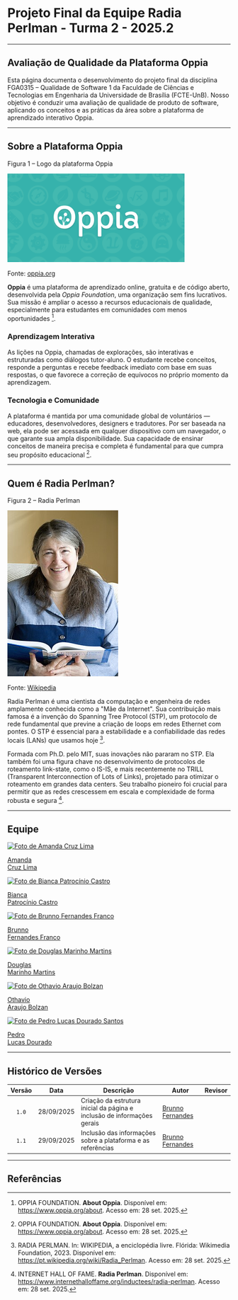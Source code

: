 # Projeto Final da Equipe Radia Perlman - Turma 2 - 2025.2

---

## Avaliação de Qualidade da Plataforma Oppia

Esta página documenta o desenvolvimento do projeto final da disciplina FGA0315 – Qualidade de Software 1 da Faculdade de Ciências e Tecnologias em Engenharia da Universidade de Brasília (FCTE-UnB). Nosso objetivo é conduzir uma avaliação de qualidade de produto de software, aplicando os conceitos e as práticas da área sobre a plataforma de aprendizado interativo Oppia.

---

## Sobre a Plataforma Oppia

<div class="figure">
  <p class="figure-title">Figura 1 – Logo da plataforma Oppia</p>
  <img src="assets/images/oppia.png" alt="Logo da Oppia" width="400">
  <p class="figure-source">Fonte: <a href="https://www.oppia.org" target="_blank">oppia.org</a></p>
</div>

**Oppia** é uma plataforma de aprendizado online, gratuita e de código aberto, desenvolvida pela *Oppia Foundation*, uma organização sem fins lucrativos. Sua missão é ampliar o acesso a recursos educacionais de qualidade, especialmente para estudantes em comunidades com menos oportunidades [^1].

### Aprendizagem Interativa

As lições na Oppia, chamadas de explorações, são interativas e estruturadas como diálogos tutor-aluno. O estudante recebe conceitos, responde a perguntas e recebe feedback imediato com base em suas respostas, o que favorece a correção de equívocos no próprio momento da aprendizagem.

### Tecnologia e Comunidade

A plataforma é mantida por uma comunidade global de voluntários — educadores, desenvolvedores, designers e tradutores. Por ser baseada na web, ela pode ser acessada em qualquer dispositivo com um navegador, o que garante sua ampla disponibilidade. Sua capacidade de ensinar conceitos de maneira precisa e completa é fundamental para que cumpra seu propósito educacional [^1].

---

## Quem é Radia Perlman?

<div class="figure">
  <p class="figure-title">Figura 2 – Radia Perlman</p>
  <img src="assets/images/Radia_Perlman.jpg" alt="Foto de Radia Perlman" width="250">
  <p class="figure-source">Fonte: <a href="https://pt.wikipedia.org/wiki/Radia_Perlman" target="_blank">Wikipedia</a></p>
</div>

Radia Perlman é uma cientista da computação e engenheira de redes amplamente conhecida como a "Mãe da Internet". Sua contribuição mais famosa é a invenção do Spanning Tree Protocol (STP), um protocolo de rede fundamental que previne a criação de loops em redes Ethernet com pontes. O STP é essencial para a estabilidade e a confiabilidade das redes locais (LANs) que usamos hoje [^2].

Formada com Ph.D. pelo MIT, suas inovações não pararam no STP. Ela também foi uma figura chave no desenvolvimento de protocolos de roteamento link-state, como o IS-IS, e mais recentemente no TRILL (Transparent Interconnection of Lots of Links), projetado para otimizar o roteamento em grandes data centers. Seu trabalho pioneiro foi crucial para permitir que as redes crescessem em escala e complexidade de forma robusta e segura [^3].

---

## Equipe

<div class="team-grid">

  <div class="team-member">
    <a href="https://github.com/mandicrz" target="_blank" rel="noopener">
      <img src="https://github.com/mandicrz.png" alt="Foto de Amanda Cruz Lima">
      <p>Amanda<br>Cruz Lima</p>
    </a>
  </div>

  <div class="team-member">
    <a href="https://github.com/BiancaPatrocinio7" target="_blank" rel="noopener">
      <img src="https://github.com/BiancaPatrocinio7.png" alt="Foto de Bianca Patrocínio Castro">
      <p>Bianca<br>Patrocínio Castro</p>
    </a>
  </div>

  <div class="team-member">
    <a href="https://github.com/brunnoff" target="_blank" rel="noopener">
      <img src="https://github.com/brunnoff.png" alt="Foto de Brunno Fernandes Franco">
      <p>Brunno<br>Fernandes Franco</p>
    </a>
  </div>

  <div class="team-member">
    <a href="https://github.com/M4RINH0" target="_blank" rel="noopener">
      <img src="https://github.com/M4RINH0.png" alt="Foto de Douglas Marinho Martins">
      <p>Douglas<br>Marinho Martins</p>
    </a>
  </div>

  <div class="team-member">
    <a href="https://github.com/bolzanMGB" target="_blank" rel="noopener">
      <img src="https://github.com/bolzanMGB.png" alt="Foto de Othavio Araujo Bolzan">
      <p>Othavio<br>Araujo Bolzan</p>
    </a>
  </div>

  <div class="team-member">
    <a href="https://github.com/pedrolucasdourado" target="_blank" rel="noopener">
      <img src="https://github.com/pedrolucasdourado.png" alt="Foto de Pedro Lucas Dourado Santos">
      <p>Pedro<br>Lucas Dourado</p>
    </a>
  </div>

</div>

---

## Histórico de Versões

| Versão | Data       | Descrição                                           | Autor                                           | Revisor |
| :----: | ---------- | --------------------------------------------------- | ----------------------------------------------- | ------- |
|  `1.0` | 28/09/2025 | Criação da estrutura inicial da página e inclusão de informações gerais            | [Brunno Fernandes](https://github.com/brunnoff) |         |
|  `1.1` | 29/09/2025 | Inclusão das informações sobre a plataforma e as referências            | [Brunno Fernandes](https://github.com/brunnoff) |         |

---

## Referências

[^1]: OPPIA FOUNDATION. **About Oppia**. Disponível em: <https://www.oppia.org/about>. Acesso em: 28 set. 2025.
[^2]: RADIA PERLMAN. In: WIKIPEDIA, a enciclopédia livre. Flórida: Wikimedia Foundation, 2023. Disponível em: <https://pt.wikipedia.org/wiki/Radia_Perlman>. Acesso em: 28 set. 2025.
[^3]: INTERNET HALL OF FAME. **Radia Perlman**. Disponível em: <https://www.internethalloffame.org/inductees/radia-perlman>. Acesso em: 28 set. 2025.
